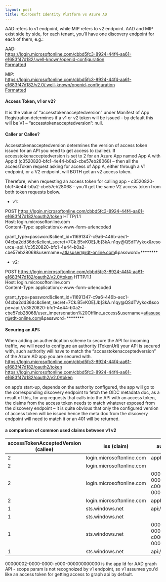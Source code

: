 ```yaml
---
layout: post
title: Microsoft Identity Platform vs Azure AD
---
```


AAD refers to v1 endpoint, while MIP refers to v2 endpoint.
AAD and MIP exist side by side, for each tenant, you’ll have one discovery endpoint for each of them, e.g.:

AAD:  
https://login.microsoftonline.com/cbbd5fc3-8924-44f4-aa61-e1683f47d182/.well-known/openid-configuration  
[Formatted](https://raw.githubusercontent.com/lnhzd/lnhzd.github.io/master/resources/2020-09-03_discovery_v1)

MIP:  
https://login.microsoftonline.com/cbbd5fc3-8924-44f4-aa61-e1683f47d182/v2.0/.well-known/openid-configuration  
[Formatted](https://raw.githubusercontent.com/lnhzd/lnhzd.github.io/master/resources/2020-09-03_discovery_v2)  
 
#### Access Token, v1 or v2?
It is the value of “accesstokenacceptedversion” under Manifest of App Registration determines if a v1 or v2 token will be issued – by default this will be V1 – “accesstokenacceptedversion”: null.

#### Caller or Callee?
Accesstokenacceptedversion determines the version of access token issued for an API you need to get access to (callee).
If accesstokenacceptedversion is set to 2 for an Azure App named App A with AppId (c3520820-bfc1-4e44-b0a2-cbe57eb28068) – then all the accessToken request asking for access of App A, either through a V1 endpoint, or a V2 endpoint, will BOTH get an v2 access token.

Therefore, when requesting an access token for calling app - c3520820-bfc1-4e44-b0a2-cbe57eb28068 – you’ll get the same V2 access token from both token requests below.

* v1:

POST https://login.microsoftonline.com/cbbd5fc3-8924-44f4-aa61-e1683f47d182/oauth2/token HTTP/1.1  
Host: login.microsoftonline.com  
Content-Type: application/x-www-form-urlencoded  

grant_type=password&client_id=11691347-c9a6-446b-aec1-04cba2dd36dc&client_secret=7Ck.B5vKOE[Jb]3kA.n1qy@QSdTVykox&resource=api://c3520820-bfc1-4e44-b0a2-cbe57eb28068&username=atlasuser@rdt-online.com&password=********

* v2:

POST https://login.microsoftonline.com/cbbd5fc3-8924-44f4-aa61-e1683f47d182/oauth2/v2.0/token HTTP/1.1  
Host: login.microsoftonline.com  
Content-Type: application/x-www-form-urlencoded  

grant_type=password&client_id=11691347-c9a6-446b-aec1-04cba2dd36dc&client_secret=7Ck.B5vKOE[Jb]3kA.n1qy@QSdTVykox&scope=api://c3520820-bfc1-4e44-b0a2-cbe57eb28068/user_impersonation%20Offline_access&username=atlasuser@rdt-online.com&password=********


#### Securing an API:
When adding an authentication scheme to secure the API for incoming traffic, we will need to configure an authority (TokenUrl) your API is secured with, such authority will have to match the “accesstokenacceptedversion” of the Azure AD app you are secured with.  
https://login.microsoftonline.com/cbbd5fc3-8924-44f4-aa61-e1683f47d182/oauth2/token  
https://login.microsoftonline.com/cbbd5fc3-8924-44f4-aa61-e1683f47d182/oauth2/v2.0/token  

on app’s start-up, depends on the authority configured, the app will go to the corresponding discovery endpoint to fetch the OIDC metadata doc, as a result of this, for any requests that calls into the API with an access token, the claims from the access token needs to match whatever exposed from the discovery endpoint – it is quite obvious that only the configured version of access token will be issued hence the meta doc from the discovery endpoint will need to match it or an 401 will be returned. 

#### a comparison of common used claims between v1 v2

| accessTokenAcceptedVersion   (callee) | iss (claim)               | aud (claim)                          | token endpoint | param    | resp |
|---------------------------------------|---------------------------|--------------------------------------|----------------|----------|------|
| 2                                     | login.microsoftonline.com | appId (Guid)                         | v2.0           | scope    | 200  |
| 2                                     | login.microsoftonline.com |                                      | v2.0           | resource | 400  |
| 2                                     | login.microsoftonline.com | 00000002-0000-0000-c000-000000000000 | v1.0           | scope    | 200  |
| 2                                     | login.microsoftonline.com | appId (Guid)                         | v1.0           | resource | 200  |
| 1                                     | sts.windows.net           | api://appid*                         | v2.0           | scope    | 200  |
| 1                                     | sts.windows.net           |                                      | v2.0           | resource | 400  |
| 1                                     | sts.windows.net           | 00000002-0000-0000-c000-000000000000 | v1.0           | scope    | 200  |
| 1                                     | sts.windows.net           | api://appid*                         | v1.0           | resource | 200  |


00000002-0000-0000-c000-000000000000 is the app Id for AAD graph API - scope param is not recognoized by v1 endpoint, so v1 assumes you'd like an access token for getting access to graph api by default.

